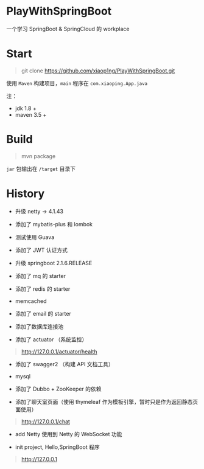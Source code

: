 # PlayWithSpringBoot

一个学习 SpringBoot & SpringCloud 的 workplace

# Start
> git clone https://github.com/xiaop1ng/PlayWithSpringBoot.git

使用 `Maven` 构建项目，`main` 程序在 `com.xiaoping.App.java`


注：
- jdk 1.8 +
- maven 3.5 +

# Build
> mvn package

`jar` 包输出在 `/target` 目录下


# History

- 升级 netty -> 4.1.43

- 添加了 mybatis-plus 和 lombok

- 测试使用 Guava

- 添加了 JWT 认证方式

- 升级 springboot 2.1.6.RELEASE

- 添加了 mq 的 starter

- 添加了 redis 的 starter

- memcached

- 添加了 email 的 starter

- 添加了数据库连接池

- 添加了 actuator （系统监控）
> http://127.0.0.1/actuator/health

- 添加了 swagger2 （构建 API 文档工具）

- mysql

- 添加了 Dubbo + ZooKeeper 的依赖

- 添加了聊天室页面（使用 thymeleaf 作为模板引擎，暂时只是作为返回静态页面使用）
> http://127.0.0.1/chat

- add Netty 使用到 Netty 的 WebSocket 功能

- init project, Hello,SpringBoot 程序
> http://127.0.0.1

